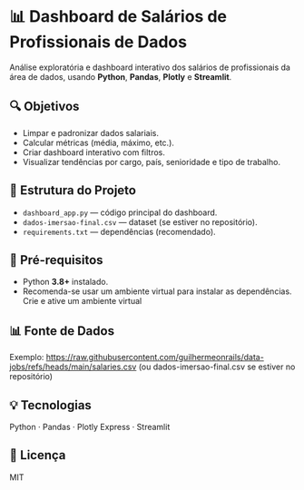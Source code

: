 # 📊 Dashboard de Salários de Profissionais de Dados

Análise exploratória e dashboard interativo dos salários de profissionais da área de dados, usando **Python**, **Pandas**, **Plotly** e **Streamlit**.

## 🔍 Objetivos

- Limpar e padronizar dados salariais.
- Calcular métricas (média, máximo, etc.).
- Criar dashboard interativo com filtros.
- Visualizar tendências por cargo, país, senioridade e tipo de trabalho.

## 📁 Estrutura do Projeto

- `dashboard_app.py` — código principal do dashboard.  
- `dados-imersao-final.csv` — dataset (se estiver no repositório).  
- `requirements.txt` — dependências (recomendado).

## 🧪 Pré-requisitos

- Python **3.8+** instalado.
- Recomenda-se usar um ambiente virtual para instalar as dependências.
Crie e ative um ambiente virtual

## 📊 Fonte de Dados
Exemplo: https://raw.githubusercontent.com/guilhermeonrails/data-jobs/refs/heads/main/salaries.csv
(ou dados-imersao-final.csv se estiver no repositório)

## 💡 Tecnologias
Python · Pandas · Plotly Express · Streamlit


## 📄 Licença
MIT
